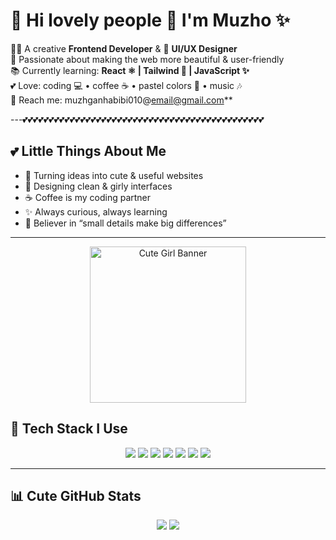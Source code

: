 # 🌸 Hi lovely people 👋 I'm Muzho ✨  

👩‍💻 A creative **Frontend Developer** & 🎨 **UI/UX Designer**  
🌷 Passionate about making the web more beautiful & user-friendly  
📚 Currently learning: **React ⚛️ | Tailwind 🎀 | JavaScript ✨**  
💕 Love: coding 💻 • coffee ☕ • pastel colors 🎀 • music 🎶  
💌 Reach me: muzhganhabibi010@email@gmail.com**  

---💕💕💕💕💕💕💕💕💕💕💕💕💕💕💕💕💕💕💕💕💕💕💕💕💕💕💕💕💕💕💕💕💕💕💕💕💕💕💕💕💕💕💕💕💕💕

## 💕 Little Things About Me  
- 🌸 Turning ideas into cute & useful websites  
- 🎀 Designing clean & girly interfaces  
- ☕ Coffee is my coding partner  
- ✨ Always curious, always learning  
- 🌷 Believer in “small details make big differences”  

---
<p align="center">
  <img src="https://link-to-your-pink-girly-image.png" width="250" alt="Cute Girl Banner"/>
</p>

## 🎨 Tech Stack I Use  
<p align="center">
  <img src="https://img.shields.io/badge/HTML5-ff99ac?style=for-the-badge&logo=html5&logoColor=white" />
  <img src="https://img.shields.io/badge/CSS3-9ad0ec?style=for-the-badge&logo=css3&logoColor=white" />
  <img src="https://img.shields.io/badge/JavaScript-fff5a5?style=for-the-badge&logo=javascript&logoColor=black" />
  <img src="https://img.shields.io/badge/React-b0e0e6?style=for-the-badge&logo=react&logoColor=black" />
  <img src="https://img.shields.io/badge/TailwindCSS-ffb6c1?style=for-the-badge&logo=tailwind-css&logoColor=black" />
  <img src="https://img.shields.io/badge/Figma-fec8d8?style=for-the-badge&logo=figma&logoColor=black" />
  <img src="https://img.shields.io/badge/GitHub-e6e6fa?style=for-the-badge&logo=github&logoColor=black" />
</p>

---

## 📊 Cute GitHub Stats  
<p align="center">
  <img src="https://github-readme-stats.vercel.app/api?username=YourGitHubUser&show_icons=true&theme=rose_pine" />
  <img src="https://github-readme-streak-stats.herokuapp.com/?user=YourGitHubUser&theme=rose_pine" />
</p>
